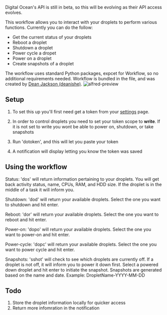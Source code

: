 Digital Ocean's API is still in beta, so this will be evolving as their API access evolves.

This workflow allows you to interact with your droplets to perform various functions. Currently you can do the follow:

* Get the current status of your droplets
* Reboot a droplet
* Shutdown a droplet
* Power cycle a dropet
* Power on a droplet
* Create snapshots of a droplet

The workflow uses standard Python packages, expcet for Workflow, so no additional requirements needed. Workflow is bundled in the file, and was created by [Dean Jackson (deanishe)](https://github.com/deanishe/alfred-workflow/).
![alfred-preview](http://i.imgur.com/eXnpsmG.png)

Setup
---
1. To set this up you'll first need get a token from your [settings](https://cloud.digitalocean.com/settings/applications) page.

2. In order to control droplets you need to set your token scope to **write**. If it is not set to write you wont be able to power on, shutdown, or take snapshots

3. Run 'dotoken', and this will let you paste your token

4. A notification will display letting you know the token was saved

Using the workflow
---
Status:
'dos' will return information pertaining to your droplets. You will get back activity status, name, CPUs, RAM, and HDD size. If the droplet is in the middle of a task it will inform you.

Shutdown:
'dod' will return your available droplets. Select the one you want to shutdown and hit enter.

Reboot:
'dor' will return your available droplets. Select the one you want to reboot and hit enter.

Power-on:
'dopo' will return your available droplets. Select the one you want to power-on and hit enter.

Power-cycle:
'dopc' will return your available droplets. Select the one you want to power cycle and hit enter.

Snapshots:
'sshot' will check to see which droplets are currently off. If a droplet is not off, it will inform you to power it down first. Select a powered down droplet and hit enter to initiate the snapshot. Snapshots are generated based on the name and date. Example: DropletName-YYYY-MM-DD

Todo
---
1. Store the droplet information locally for quicker access
2. Return more infomration in the notification